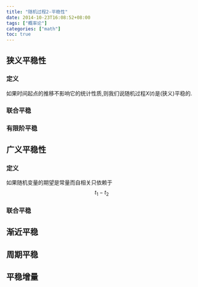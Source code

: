 ```yaml
---
title: "随机过程2-平稳性"
date: 2014-10-23T16:08:52+08:00
tags: ["概率论"]
categories: ["math"]
toc: true
---
```


## 狭义平稳性
### 定义
如果时间起点的推移不影响它的统计性质,则我们说随机过程$X(t)$是(狭义)平稳的.
### 联合平稳

### 有限阶平稳

## 广义平稳性
### 定义
如果随机变量的期望是常量而自相关只依赖于
$$
t_1-t_2
$$
### 联合平稳

## 渐近平稳

## 周期平稳

## 平稳增量